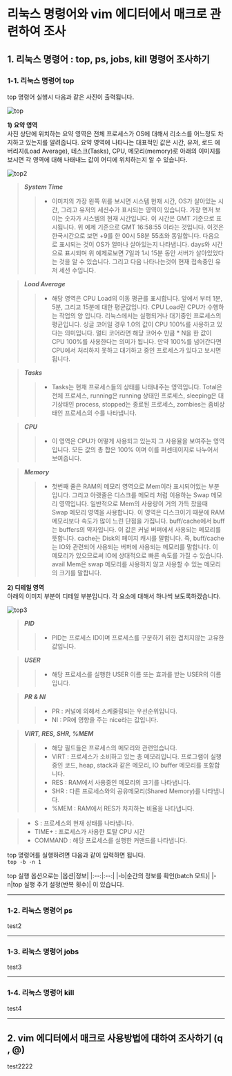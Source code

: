# 리눅스 명령어와 vim 에디터에서 매크로 관련하여 조사

## 1. 리눅스 명령어 : top, ps, jobs, kill 명령어 조사하기

### 1-1. 리눅스 명령어 top
top 명령어 실행시 다음과 같은 사진이 출력됩니다.

![top](https://img1.daumcdn.net/thumb/R1280x0/?scode=mtistory2&fname=https%3A%2F%2Fblog.kakaocdn.net%2Fdn%2Frxlg4%2FbtqYfV2LE3L%2FSW5SbyO65ZUa5PggM3KI8K%2Fimg.png)

**1) 요약 영역**\
사진 상단에 위치하는 요약 영역은 전체 프로세스가 OS에 대해서 리소스를 어느정도 차지하고 있는지를 알려줍니다. 요약 영역에 나타나는 대표적인 값은 시간, 유저, 로드 에버리지(Load Average), 테스크(Tasks), CPU, 메모리(memory)로 아래의 이미지를 보시면 각 영역에 대해 나태내느 값이 어디에 위치하는지 알 수 있습니다.

![top2](https://img1.daumcdn.net/thumb/R1280x0/?scode=mtistory2&fname=https%3A%2F%2Fblog.kakaocdn.net%2Fdn%2FcIwHTf%2FbtqYiCOXiQk%2F0wpKbRc7uKG8mo9vfKLWiK%2Fimg.png)

>***System Time***
>>+ 이미지의 가장 왼쪽 위를 보시면 시스템 현재 시간, OS가 살아있는 시간, 그리고 유저의 세션수가 표시되는 영역이 있습니다. 가장 먼저 보이는 숫자가 시스템의 현재 시간입니다. 이 시간은 GMT 기준으로 표시됩니다. 위 예제 기준으로 GMT 16:58:55 이라는 것입니다. 이것은 한국시간으로 보면 +9를 한 00시 58분 55초와 동일합니다. 다음으로 표시되는 것이 OS가 얼마나 살아있는지 나타냅니다. days와 시간으로 표시되며 위 예제로보면 7일과 1시 15분 동안 서버가 살아있었다는 것을 알 수 있습니다. 그리고 다음 나타나는것이 현재 접속중인 유저 세션 수입니다.

>***Load Average***
>>+ 해당 영역은 CPU Load의 이동 평균를 표시합니다. 앞에서 부터 1분, 5분, 그리고 15분에 대한 평균값입니다. CPU Load란 CPU가 수행하는 작업의 양 입니다. 리눅스에서는 실행되거나 대기중인 프로세스의 평균입니다. 싱글 코어일 경우 1.0의 값이 CPU 100%를 사용하고 있다는 의미입니다. 멀티 코어라면 해당 코어수 만큼 * N을 한 값이 CPU 100%를 사용한다는 의미가 됩니다. 만약 100%를 넘어간다면 CPU에서 처리하지 못하고 대기하고 중인 프로세스가 있다고 보시면됩니다.

>***Tasks***
>>+ Tasks는 현재 프로세스들의 상태를 나태내주는 영역입니다. Total은 전체 프로세스, running은 running 상태인 프로세스, sleeping은 대기상태인 process, stopped는 종료된 프로세스, zombies는 좀비상태인 프로세스의 수를 나타냅니다.

>***CPU***
>>+ 이 영역은 CPU가 어떻게 사용되고 있는지 그 사용율을 보여주는 영역입니다. 모든 값의 총 합은 100% 이며 이를 퍼센테이지로 나누어서 보여줍니다.

>***Memory***
>>+ 첫번째 줄은 RAM의 메모리 영역으로 Mem이라 표시되어있는 부분입니다. 그리고 아랫줄은 디스크를 메모리 처럼 이용하는 Swap 메모리 영역입니다. 일반적으로 Mem의 사용량이 거의 가득 찼을때 Swap 메모리 영역을 사용합니다. 이 영역은 디스크이기 때문에 RAM 메모리보다 속도가 많이 느린 단점을 가집니다. buff/cache에서 buff는 buffers의 약자입니다. 이 값은 커널 버퍼에서 사용되는 메모리를 뜻합니다. cache는 Disk의 페이지 캐시를 말합니다. 즉, buff/cache는 IO와 관련되어 사용되는 버퍼에 사용되는 메모리를 말합니다. 이 메모리가 있으므로써 IO에 상대적으로 빠른 속도를 가질 수 있습니다. avail Mem은 swap 메모리를 사용하지 않고 사용할 수 있는 메모리의 크기를 말합니다.


**2) 디테일 영역**\
아래의 이미지 부분이 디테일 부분입니다. 각 요소에 대해서 하나씩 보도록하겠습니다.

![top3](https://img1.daumcdn.net/thumb/R1280x0/?scode=mtistory2&fname=https%3A%2F%2Fblog.kakaocdn.net%2Fdn%2FblAjpn%2FbtqYoZ9VPTv%2FYE1lrKawKfL21NjYsn3RlK%2Fimg.png)

>***PID***
>>+ PID는 프로세스 ID이며 프로세스를 구분하기 위한 겹치지않는 고유한 값입니다.

>***USER***
>>+ 해당 프로세스를 실행한 USER 이름 또는 효과를 받는 USER의 이름입니다.

>***PR & NI***
>>+ PR : 커널에 의해서 스케줄링되는 우선순위입니다.
>>+ NI : PR에 영향을 주는 nice라는 값입니다.

>***VIRT, RES, SHR, %MEM***
>>+ 해당 필드들은 프로세스의 메모리와 관련있습니다.
>>+ VIRT : 프로세스가 소비하고 있는 총 메모리입니다. 프로그램이 실행중인 코드, heap, stack과 같은 메모리, IO buffer 메모리를 포함합니다.
>>+ RES : RAM에서 사용중인 메모리의 크기를 나타냅니다.
>>+ SHR : 다른 프로세스와의 공유메모리(Shared Memory)를 나타냅니다.
>>+ %MEM : RAM에서 RES가 차지하는 비율을 나타냅니다.

>+ S : 프로세스의 현재 상태를 나타냅니다.
>+ TIME+ : 프로세스가 사용한 토탈 CPU 시간
>+ COMMAND : 해당 프로세스를 실행한 커맨드를 나타냅니다.

top 명령어를 실행하려면 다음과 같이 입력하면 됩니다.\
`top -b -n 1`

top 실행 옵션으로는 
|옵션|정보|
|:--:|:--:|
|-b|순간의 정보를 확인(batch 모드)|
|-n|top 실행 주기 설정(반복 횟수)|
이 있습니다.

---
### 1-2. 리눅스 명령어 ps
test2

---
### 1-3. 리눅스 명령어 jobs
test3

---
### 1-4. 리눅스 명령어 kill
test4

---

## 2. vim 에디터에서 매크로 사용방법에 대하여 조사하기 (q , @)
test2222
